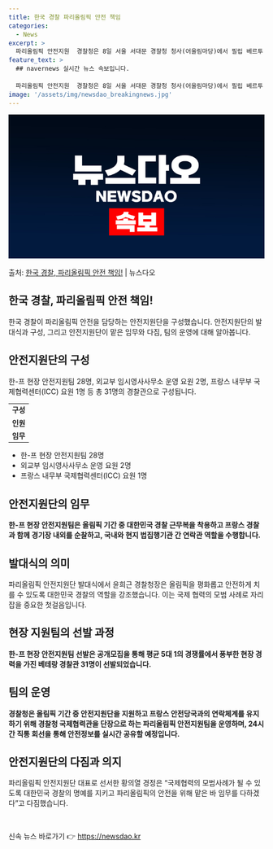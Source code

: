 ```yaml
---
title: 한국 경찰 파리올림픽 안전 책임
categories:
  - News
excerpt: >
  파리올림픽 안전지원  경찰청은 8일 서울 서대문 경찰청 청사(어울림마당)에서 필립 베르투 주한프랑스대사, 윤…
feature_text: >
  ## navernews 실시간 뉴스 속보입니다.

  파리올림픽 안전지원  경찰청은 8일 서울 서대문 경찰청 청사(어울림마당)에서 필립 베르투 주한프랑스대사, 윤…
image: '/assets/img/newsdao_breakingnews.jpg'
---
```


![뉴스다오 속보](/assets/img/newsdao_breakingnews.jpg)

<p>출처: <a href="https://newsdao.kr/4673" rel="dofollow">한국 경찰, 파리올림픽 안전 책임!</a> | 뉴스다오</p>

<h2 data-ke-size="size26">한국 경찰, 파리올림픽 안전 책임!</h2>
<p data-ke-size="size16">한국 경찰이 파리올림픽 안전을 담당하는 안전지원단을 구성했습니다. 안전지원단의 발대식과 구성, 그리고 안전지원단이 맡은 임무와 다짐, 팀의 운영에 대해 알아봅니다.</p>

<h2 data-ke-size="size24">안전지원단의 구성</h2>
<p data-ke-size="size16">한-프 현장 안전지원팀 28명, 외교부 임시영사사무소 운영 요원 2명, 프랑스 내무부 국제협력센터(ICC) 요원 1명 등 총 31명의 경찰관으로 구성됩니다.</p>
<table>
<tbody>
<tr>
<td style="text-align: center; height: 17px;"><b>구성</b></td>
</tr>
<tr>
<td style="text-align: center; height: 17px;"><b>인원</b></td>
</tr>
<tr>
<td style="text-align: center; height: 17px;"><b>임무</b></td>
</tr>
</tbody>
</table>
<ul>
<li>한-프 현장 안전지원팀 28명</li>
<li>외교부 임시영사사무소 운영 요원 2명</li>
<li>프랑스 내무부 국제협력센터(ICC) 요원 1명</li>
</ul>

<h2 data-ke-size="size24">안전지원단의 임무</h2>
<p data-ke-size="size16"><b>한-프 현장 안전지원팀은 올림픽 기간 중 대한민국 경찰 근무복을 착용하고 프랑스 경찰과 함께 경기장 내외를 순찰하고, 국내와 현지 법집행기관 간 연락관 역할을 수행합니다.</b></p>

<h2 data-ke-size="size24">발대식의 의미</h2>
<p data-ke-size="size16">파리올림픽 안전지원단 발대식에서 윤희근 경찰청장은 올림픽을 평화롭고 안전하게 치를 수 있도록 대한민국 경찰의 역할을 강조했습니다. 이는 국제 협력의 모범 사례로 자리잡을 중요한 첫걸음입니다.</p>

<h2 data-ke-size="size24">현장 지원팀의 선발 과정</h2>
<p data-ke-size="size16"><b>한-프 현장 안전지원팀 선발은 공개모집을 통해 평균 5대 1의 경쟁률에서 풍부한 현장 경력을 가진 베테랑 경찰관 31명이 선발되었습니다.</b></p>

<h2 data-ke-size="size24">팀의 운영</h2>
<p data-ke-size="size16"><b>경찰청은 올림픽 기간 중 안전지원단을 지원하고 프랑스 안전당국과의 연락체계를 유지하기 위해 경찰청 국제협력관을 단장으로 하는 파리올림픽 안전지원팀을 운영하며, 24시간 직통 회선을 통해 안전정보를 실시간 공유할 예정입니다.</b></p>

<h2 data-ke-size="size24">안전지원단의 다짐과 의지</h2>
<p data-ke-size="size16">파리올림픽 안전지원단 대표로 선서한 황의열 경정은 “국제협력의 모범사례가 될 수 있도록 대한민국 경찰의 명예를 지키고 파리올림픽의 안전을 위해 맡은 바 임무를 다하겠다”고 다짐했습니다.</p>

<p data-ke-size="size16">&nbsp;</p> 

신속 뉴스 바로가기 👉 <a href="https://newsdao.kr" rel="dofollow">https://newsdao.kr</a>


